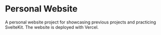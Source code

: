 # Personal Website

A personal website project for showcasing previous projects and practicing SvelteKit.
The website is deployed with Vercel.
